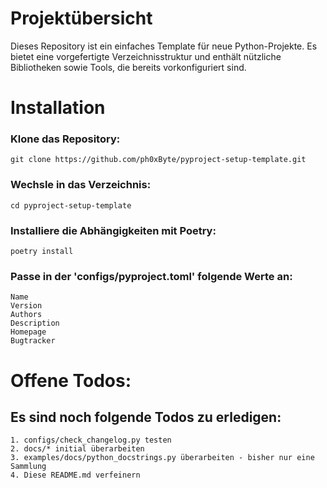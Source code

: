 # Projektübersicht

Dieses Repository ist ein einfaches Template für neue Python-Projekte. Es bietet eine vorgefertigte Verzeichnisstruktur und enthält nützliche Bibliotheken sowie Tools, die bereits vorkonfiguriert sind.


# Installation 

### Klone das Repository:

    git clone https://github.com/ph0xByte/pyproject-setup-template.git

### Wechsle in das Verzeichnis:


    cd pyproject-setup-template

### Installiere die Abhängigkeiten mit Poetry:

    poetry install


### Passe in der 'configs/pyproject.toml' folgende Werte an:
    
    Name
	Version
	Authors
	Description
	Homepage
	Bugtracker



# Offene Todos:

## Es sind noch folgende Todos zu erledigen:

    1. configs/check_changelog.py testen
    2. docs/* initial überarbeiten
    3. examples/docs/python_docstrings.py überarbeiten - bisher nur eine Sammlung
    4. Diese README.md verfeinern